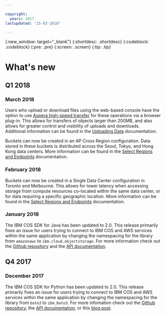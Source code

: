 ```yaml
---

copyright:
  years: 2017
lastupdated: "15-03-2018"

---
```

{:new_window: target="_blank"}
{:shortdesc: .shortdesc}
{:codeblock: .codeblock}
{:pre: .pre}
{:screen: .screen}
{:tip: .tip}

# What's new

## Q1 2018

### March 2018
Users who upload or download files using the web-based console have the option to use [Aspera high-speed transfer](https://www.ibm.com/cloud/high-speed-data-transfer) for these operations via a browser plug-in.  This allows for transfers of objects larger than 200MB, and also allows for greater control and visibility of uploads and downloads. Additional information can be found in the [Uploading Data](/docs/services/cloud-object-storage/basics/upload.html#high-speed-transfer) documentation.

Buckets can now be created in an AP Cross Region configuration.
 Data stored in these buckets is distributed across the Seoul, Tokyo, and Hong Kong data centers.  More information can be found in the [Select Regions and Endpoints](/docs/services/cloud-object-storage/basics/endpoints.html) documentation.

### February 2018
Buckets can now be created in a Single Data Center configuration in Toronto and Melbourne.  This allows for lower latency when accessing storage from compute resources co-located within the same data center, or for data requiring a specific geographic location. More information can be found in the [Select Regions and Endpoints](/docs/services/cloud-object-storage/basics/endpoints.html) documentation.

### January 2018
The IBM COS SDK for Java has been updated to 2.0. This release primarily fixes an issue for users trying to connect to IBM COS and AWS services within the same application by changing the namespacing for the library from `amazonaws` to `ibm.cloud.objectstorage`. For more information check out the [Github repository](https://github.com/IBM/ibm-cos-sdk-java) and the [API documentation](https://ibm.github.io/ibm-cos-sdk-java).

## Q4 2017

### December 2017
The IBM COS SDK for Python has been updated to 2.0.  This release primarily fixes an issue for users trying to connect to IBM COS and AWS services within the same application by changing the namespacing for the library from `boto3` to `ibm_boto3`.  For more infomation check out the [Github repository](https://github.com/IBM/ibm-cos-sdk-python), the [API documentation](https://ibm.github.io/ibm-cos-sdk-python), or this [blog post](https://www.ibm.com/blogs/bluemix/2017/11/ibm-cloud-object-storage-enhancements-help-companies-better-manage-access-data-app-development-analytics/).
